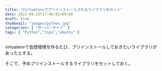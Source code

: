 ```yaml
---
title: "Virtualenvでプリインストールされるライブラリをセット"
date: 2022-08-23T17:46:01+09:00
draft: true
thumbnail: "images/python.jpg"
categories: [ "サーバーサイド" ]
tags: [ "Python","tips","ubuntu" ]
---
```



virtualenvで仮想環境を作るたび、プリインストールしておきたいライブラリがあったとする。

そこで、予めプリインストールするライブラリをセットしておく。





